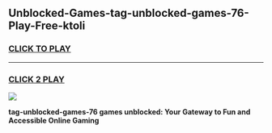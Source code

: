 
## Unblocked-Games-tag-unblocked-games-76-Play-Free-ktoli
<h3>
<a href="https://premium76.site?title=tag-unblocked-games-76&ref=19M">CLICK TO PLAY</a></h3>
<hr>

<h3>
<a href="https://premium76.site?title=tag-unblocked-games-76&ref=19M">CLICK 2 PLAY</a>
  
</h3>

<a href="https://premium76.site?title=tag-unblocked-games-76&ref=19M"><img src="https://clearcache.store/games.png"></a>


**tag-unblocked-games-76 games unblocked: Your Gateway to Fun and Accessible Online Gaming**
